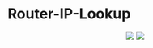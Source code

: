 # Router-IP-Lookup
<div align="center">
  <image src="https://github.com/Sanket292001/Router-IP-Lookup/blob/main/src/Application_Image_1.png?raw=true" />
  <image src="https://github.com/Sanket292001/Router-IP-Lookup/blob/main/src/Application_Image_2.png?raw=true" />
</div>
